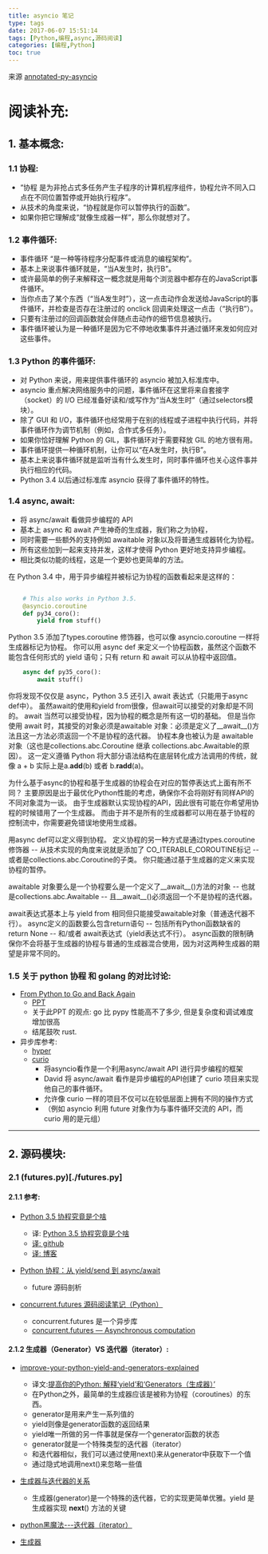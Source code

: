 ```yaml
---
title: asyncio 笔记
type: tags
date: 2017-06-07 15:51:14
tags: [Python,编程,async,源码阅读]
categories: [编程,Python]
toc: true
---
```


来源 [annotated-py-asyncio](https://github.com/hhstore/annotated-py-asyncio)

# 阅读补充:

## 1. 基本概念:

### 1.1 协程:

- “协程 是为非抢占式多任务产生子程序的计算机程序组件，协程允许不同入口点在不同位置暂停或开始执行程序”。
- 从技术的角度来说，“协程就是你可以暂停执行的函数”。
- 如果你把它理解成“就像生成器一样”，那么你就想对了。

<!--more-->

### 1.2 事件循环:

- 事件循环 “是一种等待程序分配事件或消息的编程架构”。
- 基本上来说事件循环就是，“当A发生时，执行B”。
- 或许最简单的例子来解释这一概念就是用每个浏览器中都存在的JavaScript事件循环。
- 当你点击了某个东西（“当A发生时”），这一点击动作会发送给JavaScript的事件循环，并检查是否存在注册过的 onclick 回调来处理这一点击（“执行B”）。
- 只要有注册过的回调函数就会伴随点击动作的细节信息被执行。
- 事件循环被认为是一种循环是因为它不停地收集事件并通过循环来发如何应对这些事件。



### 1.3 Python 的事件循环:

- 对 Python 来说，用来提供事件循环的 asyncio 被加入标准库中。
- asyncio 重点解决网络服务中的问题，事件循环在这里将来自套接字（socket）的 I/O 已经准备好读和/或写作为“当A发生时”（通过selectors模块）。
- 除了 GUI 和 I/O，事件循环也经常用于在别的线程或子进程中执行代码，并将事件循环作为调节机制（例如，合作式多任务）。
- 如果你恰好理解 Python 的 GIL，事件循环对于需要释放 GIL 的地方很有用。
- 事件循环提供一种循环机制，让你可以“在A发生时，执行B”。
- 基本上来说事件循环就是监听当有什么发生时，同时事件循环也关心这件事并执行相应的代码。
- Python 3.4 以后通过标准库 asyncio 获得了事件循环的特性。


### 1.4 async, await:

- 将 async/await 看做异步编程的 API
- 基本上 async 和 await 产生神奇的生成器，我们称之为协程，
- 同时需要一些额外的支持例如 awaitable 对象以及将普通生成器转化为协程。
- 所有这些加到一起来支持并发，这样才使得 Python 更好地支持异步编程。
- 相比类似功能的线程，这是一个更妙也更简单的方法。





在 Python 3.4 中，用于异步编程并被标记为协程的函数看起来是这样的：

~~~Python

    # This also works in Python 3.5.
    @asyncio.coroutine
    def py34_coro():
        yield from stuff()
~~~


Python 3.5 添加了types.coroutine 修饰器，也可以像 asyncio.coroutine 一样将生成器标记为协程。
你可以用 async def 来定义一个协程函数，虽然这个函数不能包含任何形式的 yield 语句；只有 return 和 await 可以从协程中返回值。

~~~Python
    async def py35_coro():
        await stuff()
~~~

你将发现不仅仅是 async，Python 3.5 还引入 await 表达式（只能用于async def中）。
虽然await的使用和yield from很像，但await可以接受的对象却是不同的。
await 当然可以接受协程，因为协程的概念是所有这一切的基础。
但是当你使用 await 时，其接受的对象必须是awaitable 对象：必须是定义了__await__()方法且这一方法必须返回一个不是协程的迭代器。
协程本身也被认为是 awaitable 对象（这也是collections.abc.Coroutine 继承 collections.abc.Awaitable的原因）。
这一定义遵循 Python 将大部分语法结构在底层转化成方法调用的传统，就像 a + b 实际上是a.__add__(b) 或者 b.__radd__(a)。


为什么基于async的协程和基于生成器的协程会在对应的暂停表达式上面有所不同？
主要原因是出于最优化Python性能的考虑，确保你不会将刚好有同样API的不同对象混为一谈。
由于生成器默认实现协程的API，因此很有可能在你希望用协程的时候错用了一个生成器。
而由于并不是所有的生成器都可以用在基于协程的控制流中，你需要避免错误地使用生成器。


用async def可以定义得到协程。
定义协程的另一种方式是通过types.coroutine修饰器
    -- 从技术实现的角度来说就是添加了 CO_ITERABLE_COROUTINE标记
    -- 或者是collections.abc.Coroutine的子类。
你只能通过基于生成器的定义来实现协程的暂停。


awaitable 对象要么是一个协程要么是一个定义了__await__()方法的对象
    -- 也就是collections.abc.Awaitable
    -- 且__await__()必须返回一个不是协程的迭代器。


await表达式基本上与 yield from 相同但只能接受awaitable对象（普通迭代器不行）。
async定义的函数要么包含return语句
    -- 包括所有Python函数缺省的return None
    -- 和/或者 await表达式（yield表达式不行）。
async函数的限制确保你不会将基于生成器的协程与普通的生成器混合使用，因为对这两种生成器的期望是非常不同的。





### 1.5 关于 python 协程 和 golang 的对比讨论:

- [From Python to Go and Back Again](https://news.ycombinator.com/item?id=10402307)
    - [PPT](https://docs.google.com/presentation/d/1LO_WI3N-3p2Wp9PDWyv5B6EGFZ8XTOTNJ7Hd40WOUHo/mobilepresent?pli=1&slide=id.g70b0035b2_1_154)
    - 关于此PPT 的观点: go 比 pypy 性能高不了多少, 但是复杂度和调试难度增加很高
    - 结尾鼓吹 rust.
- 异步库参考:
    - [hyper](https://github.com/Lukasa/hyper)
    - [curio](https://github.com/dabeaz/curio)
        - 将asyncio看作是一个利用async/await API 进行异步编程的框架
        - David 将 async/await 看作是异步编程的API创建了 curio 项目来实现他自己的事件循环。
        - 允许像 curio 一样的项目不仅可以在较低层面上拥有不同的操作方式
        - （例如 asyncio 利用 future 对象作为与事件循环交流的 API，而 curio 用的是元组）

---

## 2. 源码模块:

### 2.1 (futures.py)[./futures.py]


#### 2.1.1 参考:


- [Python 3.5 协程究竟是个啥](http://www.snarky.ca/how-the-heck-does-async-await-work-in-python-3-5)
    - 译: [Python 3.5 协程究竟是个啥](https://juejin.im/entry/56ea295ed342d300546e1e22)
    - [译: github](https://github.com/xitu/gold-miner/blob/master/TODO/how-the-heck-does-async-await-work-in-python-3-5.md)
    - [译: 博客](http://blog.rainy.im/2016/03/10/how-the-heck-does-async-await-work-in-python-3-5/)


- [Python 协程：从 yield/send 到 async/await](http://www.woola.net/detail/2016-10-18-python-coprocessor.html)
    - future 源码剖析

- [concurrent.futures 源码阅读笔记（Python）](https://toutiao.io/posts/9sygwc/preview)
    - concurrent.futures 是一个异步库
    - [concurrent.futures — Asynchronous computation](http://pythonhosted.org/futures/index.html)



#### 2.1.2 生成器（Generator）VS 迭代器（iterator）:

- [improve-your-python-yield-and-generators-explained](http://www.jeffknupp.com/blog/2013/04/07/improve-your-python-yield-and-generators-explained/)
    - 译文:[提高你的Python: 解释‘yield’和‘Generators（生成器）’](https://www.oschina.net/translate/improve-your-python-yield-and-generators-explained)
    - 在Python之外，最简单的生成器应该是被称为协程（coroutines）的东西。
    - generator是用来产生一系列值的
    - yield则像是generator函数的返回结果
    - yield唯一所做的另一件事就是保存一个generator函数的状态
    - generator就是一个特殊类型的迭代器（iterator）
    - 和迭代器相似，我们可以通过使用next()来从generator中获取下一个值
    - 通过隐式地调用next()来忽略一些值

- [生成器与迭代器的关系](http://kuanghy.github.io/2016/05/18/python-iteration)
    - 生成器(generator)是一个特殊的迭代器，它的实现更简单优雅。yield 是生成器实现 __next__() 方法的关键

- [python黑魔法---迭代器（iterator）](http://www.jianshu.com/p/dcf83643deeb)

- [生成器](http://www.liaoxuefeng.com/wiki/001374738125095c955c1e6d8bb493182103fac9270762a000/00138681965108490cb4c13182e472f8d87830f13be6e88000)



